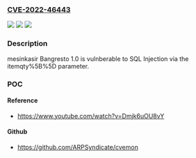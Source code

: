### [CVE-2022-46443](https://cve.mitre.org/cgi-bin/cvename.cgi?name=CVE-2022-46443)
![](https://img.shields.io/static/v1?label=Product&message=n%2Fa&color=blue)
![](https://img.shields.io/static/v1?label=Version&message=n%2Fa&color=blue)
![](https://img.shields.io/static/v1?label=Vulnerability&message=n%2Fa&color=brighgreen)

### Description

mesinkasir Bangresto 1.0 is vulnberable to SQL Injection via the itemqty%5B%5D parameter.

### POC

#### Reference
- https://www.youtube.com/watch?v=Dmjk6uOU8vY

#### Github
- https://github.com/ARPSyndicate/cvemon

